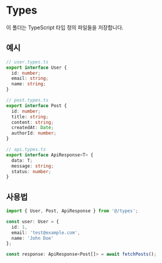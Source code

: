 # Types

이 폴더는 TypeScript 타입 정의 파일들을 저장합니다.

## 예시

```typescript
// user.types.ts
export interface User {
  id: number;
  email: string;
  name: string;
}

// post.types.ts
export interface Post {
  id: number;
  title: string;
  content: string;
  createdAt: Date;
  authorId: number;
}

// api.types.ts
export interface ApiResponse<T> {
  data: T;
  message: string;
  status: number;
}
```

## 사용법

```typescript
import { User, Post, ApiResponse } from '@/types';

const user: User = {
  id: 1,
  email: 'test@example.com',
  name: 'John Doe'
};

const response: ApiResponse<Post[]> = await fetchPosts();
```
